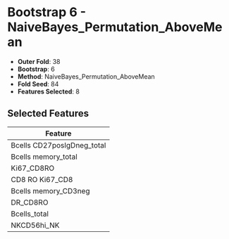 # Bootstrap 6 - NaiveBayes_Permutation_AboveMean

- **Outer Fold**: 38
- **Bootstrap**: 6
- **Method**: NaiveBayes_Permutation_AboveMean
- **Fold Seed**: 84
- **Features Selected**: 8

## Selected Features

| Feature |
|---------|
| Bcells CD27posIgDneg_total |
| Bcells memory_total |
| Ki67_CD8RO |
| CD8 RO Ki67_CD8 |
| Bcells memory_CD3neg |
| DR_CD8RO |
| Bcells_total |
| NKCD56hi_NK |
